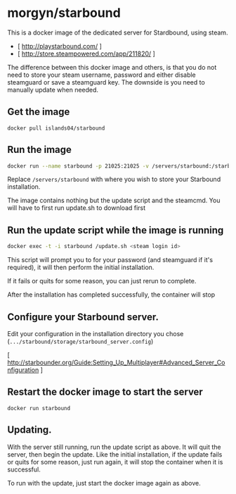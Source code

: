# morgyn/starbound

This is a docker image of the dedicated server for Stardbound, using steam.

* [ http://playstarbound.com/ ]
* [ http://store.steampowered.com/app/211820/ ]

The difference between this docker image and others, is that you do not need to store your steam username, password and either disable steamguard or save a steamguard key. The downside is you need to manually update when needed.

## Get the image
`docker pull islands04/starbound`

## Run the image
```sh
docker run --name starbound -p 21025:21025 -v /servers/starbound:/starbound islands04/starbound
```

Replace ``/servers/starbound`` with where you wish to store your Starbound installation.

The image contains nothing but the update script and the steamcmd. You will have to first run update.sh to download first

## Run the update script while the image is running
```sh
docker exec -t -i starbound /update.sh <steam login id>
```

This script will prompt you to for your password (and steamguard if it's required), it will then perform the initial installation.

If it fails or quits for some reason, you can just rerun to complete.

After the installation has completed successfully, the container will stop


## Configure your Starbound server.

Edit your configuration in the installation directory you chose (``.../starbound/storage/starbound_server.config``)

[ http://starbounder.org/Guide:Setting_Up_Multiplayer#Advanced_Server_Configuration ]

## Restart the docker image to start the server
`docker run starbound`

## Updating.

With the server still running, run the update script as above. It will quit the server, then begin the update. Like the initial installation, if the update fails or quits for some reason, just run again, it will stop the container when it is successful.

To run with the update, just start the docker image again as above.


